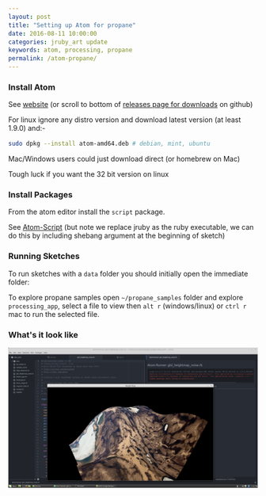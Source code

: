 ```yaml
---
layout: post
title: "Setting up Atom for propane"
date: 2016-08-11 10:00:00
categories: jruby_art update
keywords: atom, processing, propane
permalink: /atom-propane/
---
```


### Install Atom ###

See [website][atom] (or scroll to bottom of [releases page for downloads][releases] on github)

For linux ignore any distro version and download latest version (at least 1.9.0) and:-

```bash
sudo dpkg --install atom-amd64.deb # debian, mint, ubuntu
```

Mac/Windows users could just download direct (or homebrew on Mac)

Tough luck if you want the 32 bit version on linux

### Install Packages ###

From the atom editor install the `script` package.


See [Atom-Script][script] (but note we replace jruby as the ruby executable, we can do this by including shebang argument at the beginning of sketch)

### Running Sketches ###

To run sketches with a `data` folder you should initially open the immediate folder:

To explore propane samples open `~/propane_samples` folder and explore `processing_app`, select a file to view then `alt r` (windows/linux) or `ctrl r` mac to run the selected file.

### What's it look like ###

<img src="/assets/atom-runner.png" />

[script]:https://atom.io/packages/script
[atom]:https://atom.io/
[releases]:https://github.com/atom/atom/releases/tag/v1.9.0
[jedit]:https://ruby-processing.github.io/JRubyArt/editors
[vim]:https://ruby-processing.github.io/JRubyArt/editors
